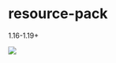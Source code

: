 # resource-pack

1.16-1.19+

<a herf="https://discord.gg/Kp3bNAKXVB"><img src="https://www.webopedia.com/wp-content/uploads/2021/08/Discord-LogoWordmark-Color.png"></a>
